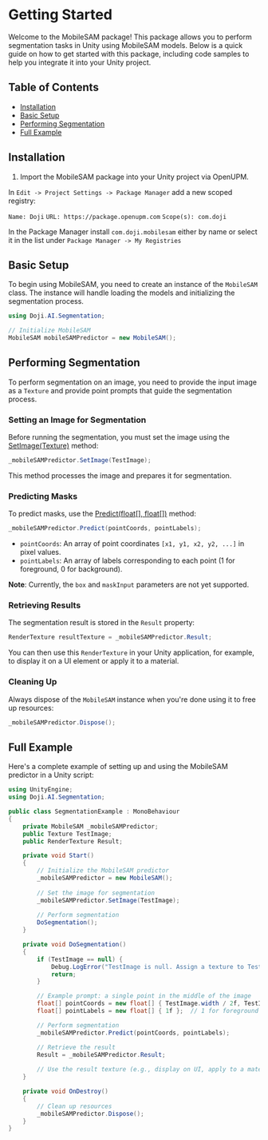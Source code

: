 # Getting Started

Welcome to the MobileSAM package! This package allows you to perform segmentation tasks in Unity using MobileSAM models. Below is a quick guide on how to get started with this package, including code samples to help you integrate it into your Unity project.

## Table of Contents
- [Installation](#installation)
- [Basic Setup](#basic-setup)
- [Performing Segmentation](#performing-segmentation)
- [Full Example](#full-example)

## Installation

1. Import the MobileSAM package into your Unity project via OpenUPM.

In `Edit -> Project Settings -> Package Manager`
add a new scoped registry:

`Name: Doji`
`URL: https://package.openupm.com`
`Scope(s): com.doji`

In the Package Manager install `com.doji.mobilesam` either by name or select it in the list under `Package Manager -> My Registries`

## Basic Setup

To begin using MobileSAM, you need to create an instance of the `MobileSAM` class. The instance will handle loading the models and initializing the segmentation process.

```csharp
using Doji.AI.Segmentation;

// Initialize MobileSAM
MobileSAM mobileSAMPredictor = new MobileSAM();
```

## Performing Segmentation

To perform segmentation on an image, you need to provide the input image as a `Texture` and provide point prompts that guide the segmentation process.

### Setting an Image for Segmentation

Before running the segmentation, you must set the image using the [SetImage(Texture)](xref:Doji.AI.Segmentation.MobileSAM.SetImage(Texture)) method:

```csharp
_mobileSAMPredictor.SetImage(TestImage);
```

This method processes the image and prepares it for segmentation.

### Predicting Masks

To predict masks, use the [Predict(float[], float[])](xref:Doji.AI.Segmentation.MobileSAM.Predict(System.Single[],System.Single[])) method:

```csharp
_mobileSAMPredictor.Predict(pointCoords, pointLabels);
```

- `pointCoords`: An array of point coordinates `[x1, y1, x2, y2, ...]` in pixel values.
- `pointLabels`: An array of labels corresponding to each point (1 for foreground, 0 for background).

**Note**: Currently, the `box` and `maskInput` parameters are not yet supported.

### Retrieving Results

The segmentation result is stored in the `Result` property:

```csharp
RenderTexture resultTexture = _mobileSAMPredictor.Result;
```

You can then use this `RenderTexture` in your Unity application, for example, to display it on a UI element or apply it to a material.

### Cleaning Up

Always dispose of the `MobileSAM` instance when you're done using it to free up resources:

```csharp
_mobileSAMPredictor.Dispose();
```

## Full Example

Here's a complete example of setting up and using the MobileSAM predictor in a Unity script:

```csharp
using UnityEngine;
using Doji.AI.Segmentation;

public class SegmentationExample : MonoBehaviour
{
    private MobileSAM _mobileSAMPredictor;
    public Texture TestImage;
    public RenderTexture Result;

    private void Start()
    {
        // Initialize the MobileSAM predictor
        _mobileSAMPredictor = new MobileSAM();
        
        // Set the image for segmentation
        _mobileSAMPredictor.SetImage(TestImage);
        
        // Perform segmentation
        DoSegmentation();
    }

    private void DoSegmentation()
    {
        if (TestImage == null) {
            Debug.LogError("TestImage is null. Assign a texture to TestImage.");
            return;
        }

        // Example prompt: a single point in the middle of the image
        float[] pointCoords = new float[] { TestImage.width / 2f, TestImage.height / 2f };
        float[] pointLabels = new float[] { 1f };  // 1 for foreground point

        // Perform segmentation
        _mobileSAMPredictor.Predict(pointCoords, pointLabels);

        // Retrieve the result
        Result = _mobileSAMPredictor.Result;
        
        // Use the result texture (e.g., display on UI, apply to a material, etc.)
    }

    private void OnDestroy()
    {
        // Clean up resources
        _mobileSAMPredictor.Dispose();
    }
}
```
